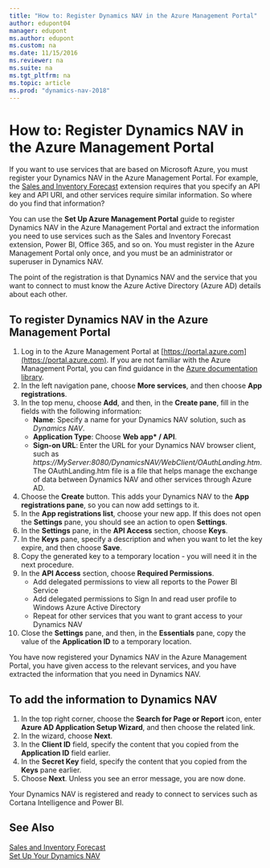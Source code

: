 ```yaml
---
title: "How to: Register Dynamics NAV in the Azure Management Portal"
author: edupont04
manager: edupont
ms.author: edupont
ms.custom: na
ms.date: 11/15/2016
ms.reviewer: na
ms.suite: na
ms.tgt_pltfrm: na
ms.topic: article
ms.prod: "dynamics-nav-2018"
---
```

# How to: Register Dynamics NAV in the Azure Management Portal
If you want to use services that are based on Microsoft Azure, you must register your Dynamics NAV in the Azure Management Portal. For example, the [Sales and Inventory Forecast](ui-extensions-sales-forecast.md) extension requires that you specify an API key and API URI, and other services require similar information. So where do you find that information?

You can use the **Set Up Azure Management Portal** guide to register Dynamics NAV in the Azure Management Portal and extract the information you need to use services such as the Sales and Inventory Forecast extension, Power BI, Office 365, and so on. You must register in the Azure Management Portal only once, and you must be an administrator or superuser in Dynamics NAV.

The point of the registration is that Dynamics NAV and the service that you want to connect to must know the Azure Active Directory (Azure AD) details about each other.

## To register Dynamics NAV in the Azure Management Portal
1. Log in to the Azure Management Portal at [https://portal.azure.com](https://portal.azure.com).
    If you are not familiar with the Azure Management Portal, you can find guidance in the [Azure documentation library](https://docs.microsoft.com/azure/).
2. In the left navigation pane, choose **More services**, and then choose **App registrations**.
3. In the top menu, choose **Add**, and then, in the **Create pane**, fill in the fields with the following information:
   - **Name**: Specify a name for your Dynamics NAV solution, such as *Dynamics NAV*.
   - **Application Type**: Choose <strong>Web app* / API</strong>.
   - **Sign-on URL**: Enter the URL for your Dynamics NAV browser client, such as *https://MyServer:8080/DynamicsNAV/WebClient/OAuthLanding.htm*.
       The OAuthLanding.htm file is a file that helps manage the exchange of data between Dynamics NAV and other services through Azure AD.
4. Choose the **Create** button.
    This adds your Dynamics NAV to the **App registrations pane**, so you can now add settings to it.
5. In the **App registrations list**, choose your new app. If this does not open the **Settings** pane, you should see an action to open **Settings**.
6. In the **Settings** pane, in the **API Access** section, choose **Keys**.
7. In the **Keys** pane, specify a description and when you want to let the key expire, and then choose **Save**.
8. Copy the generated key to a temporary location - you will need it in the next procedure.
9. In the **API Access** section, choose **Required Permissions**.
    - Add delegated permissions to view all reports to the Power BI Service
    - Add delegated permissions to Sign In and read user profile to Windows Azure Active Directory
    - Repeat for other services that you want to grant access to your Dynamics NAV
10. Close the **Settings** pane, and then, in the **Essentials** pane, copy the value of the **Application ID** to a temporary location.

You have now registered your Dynamics NAV in the Azure Management Portal, you have given access to the relevant services, and you have extracted the information that you need in Dynamics NAV.  

## To add the information to Dynamics NAV
1. In the top right corner, choose the **Search for Page or Report** icon, enter **Azure AD Application Setup Wizard**, and then choose the related link.
2. In the wizard, choose **Next**.
3. In the **Client ID** field, specify the content that you copied from the **Application ID** field earlier.
4. In the **Secret Key** field, specify the content that you copied from the **Keys** pane earlier.
5. Choose **Next**. Unless you see an error message, you are now done.

Your Dynamics NAV is registered and ready to connect to services such as Cortana Intelligence and Power BI.

## See Also
[Sales and Inventory Forecast](ui-extensions-sales-forecast.md)  
[Set Up Your Dynamics NAV](setup.md)  
